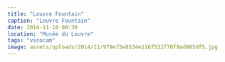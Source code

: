 ```yaml
---
title: "Louvre Fountain"
caption: "Louvre Fountain"
date: 2014-11-10 00:30
location: "Musée du Louvre"
tags: "vscocam"
image: assets/uploads/2014/11/979ef5e8534e1167532f70f9ad985df5.jpg
---
```

